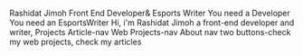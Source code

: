 Rashidat Jimoh
Front End Developer& Esports Writer 
You need a Developer You need an EsportsWriter
Hi, i'm Rashidat Jimoh a front-end developer and writer,
Projects
Article-nav
Web Projects-nav
About nav
two buttons-check my web projects, check my articles
